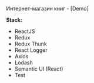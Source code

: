 Интернет-магазин книг - [Demo]

**Stack:**

* ReactJS
* Redux
* Redux Thunk
* React Logger
* Axios
* Lodash
* Semantic UI (React)
* Test
